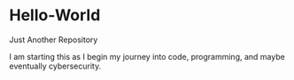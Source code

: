 # Hello-World
Just Another Repository

I am starting this as I begin my journey into code, programming, and maybe eventually cybersecurity. 
